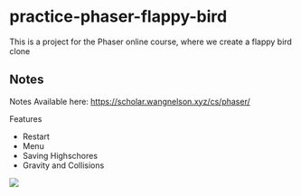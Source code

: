 # practice-phaser-flappy-bird

This is a project for the Phaser online course, where we create a flappy bird clone

## Notes

Notes Available here: https://scholar.wangnelson.xyz/cs/phaser/


Features
- Restart
- Menu
- Saving Highschores
- Gravity and Collisions


![](https://scholar.wangnelson.xyz/assets/images/flappy-bird-end-47a62d3019ee8879de6e881dbd97bd5b.gif)
